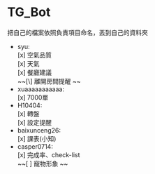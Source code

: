 # TG_Bot

把自己的檔案依照負責項目命名，丟到自己的資料夾

* syu:  
	[x] 空氣品質  
  	[x] 天氣  
  	[x] 餐廳建議  
  	~~[\\] 離開房間提醒  ~~
* xuaaaaaaaaaaa:  
  	[x] 7000單  
* H10404:  
  	[x] 轉盤  
  	[x] 設定提醒  
* baixunceng26:  
  	[x] 課表(小知)  
* casper0714:  
  	[x] 完成率、check-list  
  	~~[ ] 寵物形象  ~~
